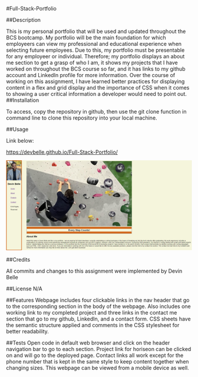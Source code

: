 #Full-Stack-Portfolio

##Description

This is my personal portfolio that will be used and updated throughout the BCS bootcamp. My portfolio will be the main foundation for which employeers can view my professional and educational experience when selecting future employees. Due to this, my portfolio must be presentable for any employeer or individual. Therefore; my portfolio displays an about me section to get a grasp of who I am, it shows my projects that I have worked on throughout the BCS course so far, and it has links to my github account and LinkedIn profile for more information. Over the course of working on this assignment, I have learned better practices for displaying content in a flex and grid display and the importance of CSS when it comes to showing a user critical information a developer would need to point out.   
##Installation

To access, copy the repository in github, then use the git clone function in command line to clone this repository into your local machine.

##Usage

Link below:

https://devbelle.github.io/Full-Stack-Portfolio/

![Screenshot](Full-Stack-Portfolio.png)



##Credits

All commits and changes to this assignment were implemented by Devin Belle

##License N/A

##Features 
Webpage includes four clickable links in the nav header that go to the corresponding section in the body of the webpage.  Also includes one working link to my completed project and three links in the contact me section that go to my github, LinkedIn, and a contact form. CSS sheets have the semantic structure applied and comments in the CSS stylesheet for better readability.

##Tests 
Open code in default web browser and click on the header navigation bar to go to each section. Project link for horiseon can be clicked on and will go to the deployed page. Contact links all work except for the phone number that is kept in the same style to keep content together when changing sizes. This webpage can be viewed from a mobile device as well. 
